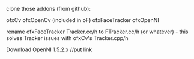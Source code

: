 clone those addons (from github):

ofxCv
ofxOpenCv (included in oF)
ofxFaceTracker
ofxOpenNI

rename ofxFaceTracker Tracker.cc/h to 
FTracker.cc/h (or whatever) - this solves Tracker issues with ofxCv's Tracker.cpp/h

Download OpenNI 1.5.2.x
//put link

